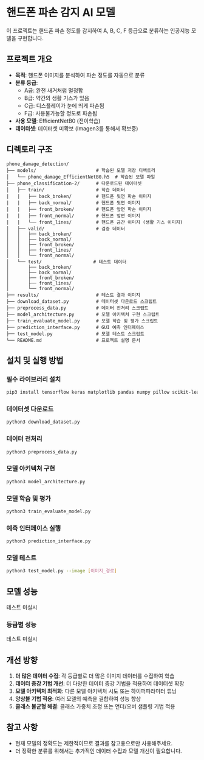 # 핸드폰 파손 감지 AI 모델

이 프로젝트는 핸드폰 파손 정도를 감지하여 A, B, C, F 등급으로 분류하는 인공지능 모델을 구현합니다.

## 프로젝트 개요

- **목적**: 핸드폰 이미지를 분석하여 파손 정도를 자동으로 분류
- **분류 등급**:
  - A급: 완전 새거처럼 멀정함
  - B급: 약간의 생활 기스가 있음
  - C급: 디스플레이가 눈에 띄게 파손됨
  - F급: 사용불가능할 정도로 파손됨
- **사용 모델**: EfficientNetB0 (전이학습)
- **데이터셋**: 데이터셋 미확보 (Imagen3를 통해서 확보중)

## 디렉토리 구조

```
phone_damage_detection/
├── models/                      # 학습된 모델 저장 디렉토리
│   └── phone_damage_EfficientNetB0.h5  # 학습된 모델 파일
├── phone_classification-2/      # 다운로드된 데이터셋
│   ├── train/                   # 학습 데이터
|   |   ├── back_broken/         # 핸드폰 뒷면 파손 이미지
|   |   ├── back_normal/         # 핸드폰 뒷면 이미지
|   |   ├── front_broken/        # 핸드폰 앞면 파손 이미지
|   |   ├── front_normal/        # 핸드폰 앞면 이미지
|   |   └── front_lines/         # 핸드폰 금간 이미지 (생활 기스 이미지)
│   ├── valid/                   # 검증 데이터
│   │   ├── back_broken/
│   │   ├── back_normal/
│   │   ├── front_broken/
│   │   ├── front_lines/
│   │   └── front_normal/
│   └── test/                   # 테스트 데이터
│       ├── back_broken/
│       ├── back_normal/
│       ├── front_broken/
│       ├── front_lines/
│       └── front_normal/                 
├── results/                     # 테스트 결과 이미지
├── download_dataset.py          # 데이터셋 다운로드 스크립트
├── preprocess_data.py           # 데이터 전처리 스크립트
├── model_architecture.py        # 모델 아키텍처 구현 스크립트
├── train_evaluate_model.py      # 모델 학습 및 평가 스크립트
├── prediction_interface.py      # GUI 예측 인터페이스
├── test_model.py                # 모델 테스트 스크립트
└── README.md                    # 프로젝트 설명 문서
```

## 설치 및 실행 방법

### 필수 라이브러리 설치

```bash
pip3 install tensorflow keras matplotlib pandas numpy pillow scikit-learn roboflow seaborn opencv-python
```

### 데이터셋 다운로드

```bash
python3 download_dataset.py
```

### 데이터 전처리

```bash
python3 preprocess_data.py
```

### 모델 아키텍처 구현

```bash
python3 model_architecture.py
```

### 모델 학습 및 평가

```bash
python3 train_evaluate_model.py
```

### 예측 인터페이스 실행

```bash
python3 prediction_interface.py
```

### 모델 테스트

```bash
python3 test_model.py --image [이미지_경로]
```

## 모델 성능

테스트 미실시

### 등급별 성능

테스트 미실시

## 개선 방향

1. **더 많은 데이터 수집**: 각 등급별로 더 많은 이미지 데이터를 수집하여 학습
2. **데이터 증강 기법 개선**: 더 다양한 데이터 증강 기법을 적용하여 데이터셋 확장
3. **모델 아키텍처 최적화**: 다른 모델 아키텍처 시도 또는 하이퍼파라미터 튜닝
4. **앙상블 기법 적용**: 여러 모델의 예측을 결합하여 성능 향상
5. **클래스 불균형 해결**: 클래스 가중치 조정 또는 언더/오버 샘플링 기법 적용

## 참고 사항

- 현재 모델의 정확도는 제한적이므로 결과를 참고용으로만 사용해주세요.
- 더 정확한 분류를 위해서는 추가적인 데이터 수집과 모델 개선이 필요합니다.
